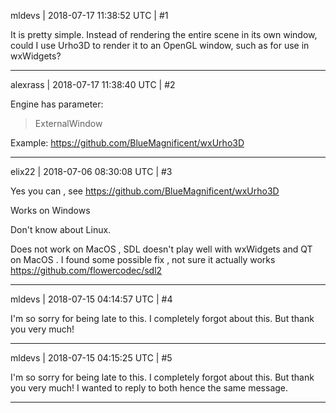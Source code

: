 mldevs | 2018-07-17 11:38:52 UTC | #1

It is pretty simple. Instead of rendering the entire scene in its own window, could I use Urho3D to render it to an OpenGL window, such as for use in wxWidgets?

-------------------------

alexrass | 2018-07-17 11:38:40 UTC | #2

Engine has parameter:

> ExternalWindow

Example: 
https://github.com/BlueMagnificent/wxUrho3D

-------------------------

elix22 | 2018-07-06 08:30:08 UTC | #3

Yes you can , see 
https://github.com/BlueMagnificent/wxUrho3D

Works on Windows

Don't know about Linux.

Does not work on MacOS , SDL doesn't play well with wxWidgets and QT on MacOS .
I found some possible fix , not sure it actually works
https://github.com/flowercodec/sdl2

-------------------------

mldevs | 2018-07-15 04:14:57 UTC | #4

I'm so sorry for being late to this. I completely forgot about this. But thank you very much!

-------------------------

mldevs | 2018-07-15 04:15:25 UTC | #5

I'm so sorry for being late to this. I completely forgot about this. But thank you very much! I wanted to reply to both hence the same message.

-------------------------

